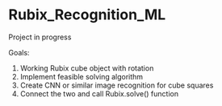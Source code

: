 # Rubix_Recognition_ML

Project in progress

Goals:
1. Working Rubix cube object with rotation
2. Implement feasible solving algorithm
3. Create CNN or similar image recognition for cube squares
4. Connect the two and call Rubix.solve() function
